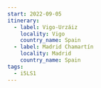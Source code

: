 ```yaml
---
start: 2022-09-05
itinerary:
  - label: Vigo-Urzáiz
    locality: Vigo
    country_name: Spain
  - label: Madrid Chamartín
    locality: Madrid
    country_name: Spain
tags:
  - i5LS1
---
```


